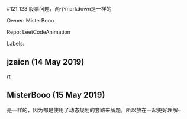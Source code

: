 #121 123 股票问题，两个markdown是一样的

Owner: MisterBooo

Repo: LeetCodeAnimation

Labels: 

## jzaicn (14 May 2019)

rt

## MisterBooo (15 May 2019)

是一样的，因为都是使用了动态规划的套路来解题，所以放在一起更好理解~


